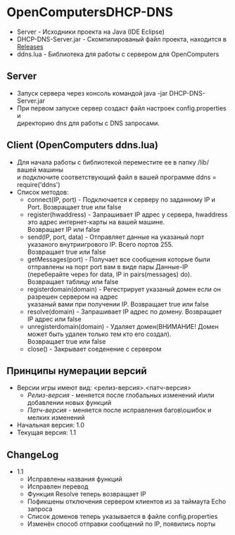 # OpenComputersDHCP-DNS
 - Server - Исходники проекта на Java (IDE Eclipse)  
 - DHCP-DNS-Server.jar - Скомпилированый файл проекта, находится в [Releases](https://github.com/TheConnBit/OpenComputersDHCP-DNS/releases)
 - ddns.lua - Библиотека для работы с сервером для OpenComputers  
## Server
 - Запуск сервера через консоль командой java -jar DHCP-DNS-Server.jar  
 - При первом запуске сервер создаст файл настроек config.properties и  
 директорию dns для работы с DNS запросами.  
## Client (OpenComputers ddns.lua)
 - Для начала работы с библиотекой переместите ее в папку /lib/ вашей машины  
 и подключите соответствующий файл в вашей программе ddns = require('ddns')
 - Список методов:
    - connect(IP, port) - Подключается к серверу по заданному IP и Port. Возвращает true или false  
    - register(hwaddress) - Запрашивает IP адрес у сервера, hwaddress это адрес интернет-карты на вашей машине.  
    Возвращает IP или false  
    - send(IP, port, data) - Отправляет данные на указаный порт указаного внутриигрового IP. Всего портов 255.  
    Возвращает true или false  
    - getMessages(port) - Получает все сообщения которые были отправлены на порт port вам в виде пары Данные-IP  
    (переберайте через for data, IP in pairs(messages) do). Возвращает таблицу или false  
    - registerdomain(domain) - Регестрирует указаный домен если он разрешен сервером на адрес  
    указаный вами при получении IP. Возвращает true или false  
    - resolve(domain) - Запрашивает IP адрес по домену. Возвращает IP адрес или false  
    - unregisterdomain(domain) - Удаляет домен(ВНИМАНИЕ! Домен может быть удален только тем кто его создал).  
    Возвращает true или false  
    - close() - Закрывает соеденение с сервером      
## Принципы нумерации версий
  - Версии игры имеют вид: <релиз-версия>.<патч-версия>
     - <em>Релиз-версия</em> - меняется после глобальных изменений и\или добавлении новых функций
     - <em>Патч-версия</em> - меняется после исправления багов\ошибок и мелких изменений
  - Начальная версия: 1.0
  - Текущая версия: 1.1
## ChangeLog
  - 1.1
     - Исправлены названия функций
     - Исправлен перевод
     - Функция Resolve теперь возвращает IP
     - Пофикшены отключения сервером клиентов из за таймаута Echo запроса
     - Список доменов теперь указывается в файле config.properties
     - Изменён способ отправки сообщений по IP, появились порты
